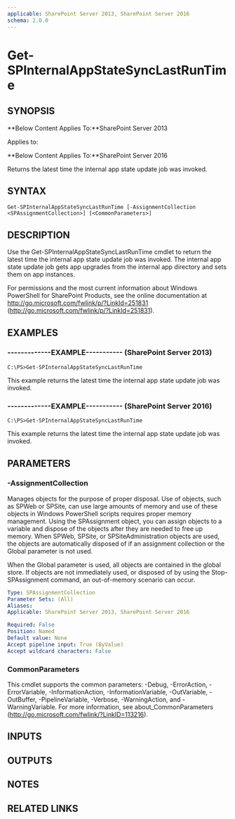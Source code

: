 ```yaml
---
applicable: SharePoint Server 2013, SharePoint Server 2016
schema: 2.0.0
---
```


# Get-SPInternalAppStateSyncLastRunTime

## SYNOPSIS
**Below Content Applies To:**SharePoint Server 2013

Applies to:

**Below Content Applies To:**SharePoint Server 2016

Returns the latest time the internal app state update job was invoked.



## SYNTAX

```
Get-SPInternalAppStateSyncLastRunTime [-AssignmentCollection <SPAssignmentCollection>] [<CommonParameters>]
```

## DESCRIPTION
Use the Get-SPInternalAppStateSyncLastRunTime cmdlet to return the latest time the internal app state update job was invoked.
The internal app state update job gets app upgrades from the internal app directory and sets them on app instances.

For permissions and the most current information about Windows PowerShell for SharePoint Products, see the online documentation at http://go.microsoft.com/fwlink/p/?LinkId=251831 (http://go.microsoft.com/fwlink/p/?LinkId=251831).

## EXAMPLES

### -------------EXAMPLE----------- (SharePoint Server 2013)
```
C:\PS>Get-SPInternalAppStateSyncLastRunTime
```

This example returns the latest time the internal app state update job was invoked.

### -------------EXAMPLE----------- (SharePoint Server 2016)
```
C:\PS>Get-SPInternalAppStateSyncLastRunTime
```

This example returns the latest time the internal app state update job was invoked.

## PARAMETERS

### -AssignmentCollection
Manages objects for the purpose of proper disposal.
Use of objects, such as SPWeb or SPSite, can use large amounts of memory and use of these objects in Windows PowerShell scripts requires proper memory management.
Using the SPAssignment object, you can assign objects to a variable and dispose of the objects after they are needed to free up memory.
When SPWeb, SPSite, or SPSiteAdministration objects are used, the objects are automatically disposed of if an assignment collection or the Global parameter is not used.

When the Global parameter is used, all objects are contained in the global store.
If objects are not immediately used, or disposed of by using the Stop-SPAssignment command, an out-of-memory scenario can occur.

```yaml
Type: SPAssignmentCollection
Parameter Sets: (All)
Aliases: 
Applicable: SharePoint Server 2013, SharePoint Server 2016

Required: False
Position: Named
Default value: None
Accept pipeline input: True (ByValue)
Accept wildcard characters: False
```

### CommonParameters
This cmdlet supports the common parameters: -Debug, -ErrorAction, -ErrorVariable, -InformationAction, -InformationVariable, -OutVariable, -OutBuffer, -PipelineVariable, -Verbose, -WarningAction, and -WarningVariable. For more information, see about_CommonParameters (http://go.microsoft.com/fwlink/?LinkID=113216).

## INPUTS

## OUTPUTS

## NOTES

## RELATED LINKS

